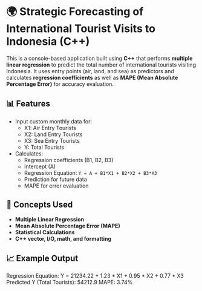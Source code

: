 # 🌍 Strategic Forecasting of International Tourist Visits to Indonesia (C++)

This is a console-based application built using **C++** that performs **multiple linear regression** to predict the total number of international tourists visiting Indonesia. It uses entry points (air, land, and sea) as predictors and calculates **regression coefficients** as well as **MAPE (Mean Absolute Percentage Error)** for accuracy evaluation.

## 📊 Features
- Input custom monthly data for:
  - X1: Air Entry Tourists
  - X2: Land Entry Tourists
  - X3: Sea Entry Tourists
  - Y: Total Tourists
- Calculates:
  - Regression coefficients (B1, B2, B3)
  - Intercept (A)
  - Regression Equation: `Y = A + B1*X1 + B2*X2 + B3*X3`
  - Prediction for future data
  - MAPE for error evaluation

## 📌 Concepts Used
- **Multiple Linear Regression**
- **Mean Absolute Percentage Error (MAPE)**
- **Statistical Calculations**
- **C++ vector, I/O, math, and formatting**

## 📈 Example Output
Regression Equation: Y = 21234.22 + 1.23 * X1 + 0.95 * X2 + 0.77 * X3
Predicted Y (Total Tourists): 54212.9
MAPE: 3.74%
